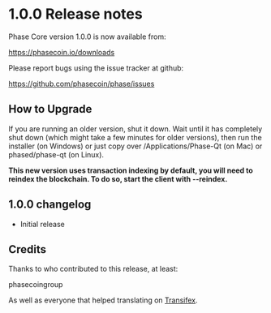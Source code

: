 1.0.0 Release notes
====================

Phase Core version 1.0.0 is now available from:

  https://phasecoin.io/downloads

Please report bugs using the issue tracker at github:

  https://github.com/phasecoin/phase/issues


How to Upgrade
--------------

If you are running an older version, shut it down. Wait until it has completely
shut down (which might take a few minutes for older versions), then run the
installer (on Windows) or just copy over /Applications/Phase-Qt (on Mac) or
phased/phase-qt (on Linux).

**This new version uses transaction indexing by default, you will need to reindex 
the blockchain. To do so, start the client with --reindex.**


1.0.0 changelog
----------------
- Initial release


Credits
--------

Thanks to who contributed to this release, at least:

phasecoingroup

As well as everyone that helped translating on [Transifex](https://www.transifex.com/projects/p/phase/).
